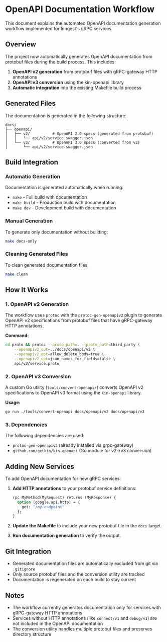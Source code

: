 # OpenAPI Documentation Workflow

This document explains the automated OpenAPI documentation generation workflow implemented for Inngest's gRPC services.

## Overview

The project now automatically generates OpenAPI documentation from protobuf files during the build process. This includes:

1. **OpenAPI v2 generation** from protobuf files with gRPC-gateway HTTP annotations
2. **OpenAPI v3 conversion** using the kin-openapi library
3. **Automatic integration** into the existing Makefile build process

## Generated Files

The documentation is generated in the following structure:

```
docs/
├── openapi/
│   ├── v2/          # OpenAPI 2.0 specs (generated from protobuf)
│   │   └── api/v2/service.swagger.json
│   └── v3/          # OpenAPI 3.0 specs (converted from v2)
│       └── api/v2/service.swagger.json
```

## Build Integration

### Automatic Generation

Documentation is generated automatically when running:

- `make` - Full build with documentation
- `make build` - Production build with documentation  
- `make dev` - Development build with documentation

### Manual Generation

To generate only documentation without building:

```bash
make docs-only
```

### Cleaning Generated Files

To clean generated documentation files:

```bash
make clean
```

## How It Works

### 1. OpenAPI v2 Generation

The workflow uses `protoc` with the `protoc-gen-openapiv2` plugin to generate OpenAPI v2 specifications from protobuf files that have gRPC-gateway HTTP annotations.

**Command:**
```bash
cd proto && protoc --proto_path=. --proto_path=third_party \
    --openapiv2_out=../docs/openapi/v2 \
    --openapiv2_opt=allow_delete_body=true \
    --openapiv2_opt=json_names_for_fields=false \
    api/v2/service.proto
```

### 2. OpenAPI v3 Conversion

A custom Go utility (`tools/convert-openapi/`) converts OpenAPI v2 specifications to OpenAPI v3 format using the `kin-openapi` library.

**Usage:**
```bash
go run ./tools/convert-openapi docs/openapi/v2 docs/openapi/v3
```

### 3. Dependencies

The following dependencies are used:

- `protoc-gen-openapiv2` (already installed via grpc-gateway)
- `github.com/getkin/kin-openapi` (Go module for v2->v3 conversion)

## Adding New Services

To add OpenAPI documentation for new gRPC services:

1. **Add HTTP annotations** to your protobuf service definitions:
   ```proto
   rpc MyMethod(MyRequest) returns (MyResponse) {
     option (google.api.http) = {
       get: "/my-endpoint"
     };
   }
   ```

2. **Update the Makefile** to include your new protobuf file in the `docs` target.

3. **Run documentation generation** to verify the output.

## Git Integration

- Generated documentation files are automatically excluded from git via `.gitignore`
- Only source protobuf files and the conversion utility are tracked
- Documentation is regenerated on each build to stay current

## Notes

- The workflow currently generates documentation only for services with gRPC-gateway HTTP annotations
- Services without HTTP annotations (like `connect/v1` and `debug/v1`) are not included in the OpenAPI documentation
- The conversion utility handles multiple protobuf files and preserves directory structure